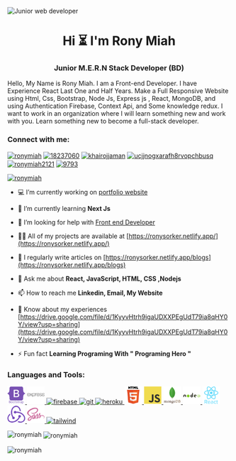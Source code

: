 ![Junior web developer](https://i.ibb.co/PZdXgFN/Lawyer-SEEK-Cover-Image-1.jpg)


<h1 align="center">Hi ⏳ I'm Rony Miah</h1>
<h3 align="center">Junior M.E.R.N Stack Developer (BD)</h3>


Hello, My Name is Rony Miah. I am a Front-end Developer. I have Experience React Last One and Half Years. Make a Full Responsive Website using Html, Css, Bootstrap, Node Js, Express js , React, MongoDB, and using Authentication Firebase, Context Api, and Some knowledge redux. I want to work in an organization where I will learn something new and work with you. Learn something new to become a full-stack developer.

<h3 align="left">Connect with me:</h3>
<p align="left">
<a href="https://linkedin.com/in/ronymiah" target="blank"><img align="center" src="https://raw.githubusercontent.com/rahuldkjain/github-profile-readme-generator/master/src/images/icons/Social/linked-in-alt.svg" alt="ronymiah" height="30" width="40" /></a>
<a href="https://stackoverflow.com/users/18237060" target="blank"><img align="center" src="https://raw.githubusercontent.com/rahuldkjain/github-profile-readme-generator/master/src/images/icons/Social/stack-overflow.svg" alt="18237060" height="30" width="40" /></a>
<a href="https://fb.com/khairojjaman" target="blank"><img align="center" src="https://raw.githubusercontent.com/rahuldkjain/github-profile-readme-generator/master/src/images/icons/Social/facebook.svg" alt="khairojjaman" height="30" width="40" /></a>
<a href="https://www.youtube.com/c/ucjjnogxarafh8rvopchbusq" target="blank"><img align="center" src="https://raw.githubusercontent.com/rahuldkjain/github-profile-readme-generator/master/src/images/icons/Social/youtube.svg" alt="ucjjnogxarafh8rvopchbusq" height="30" width="40" /></a>
<a href="https://www.hackerrank.com/ronymiah2121" target="blank"><img align="center" src="https://raw.githubusercontent.com/rahuldkjain/github-profile-readme-generator/master/src/images/icons/Social/hackerrank.svg" alt="ronymiah2121" height="30" width="40" /></a>
<a href="https://discord.gg/9793" target="blank"><img align="center" src="https://raw.githubusercontent.com/rahuldkjain/github-profile-readme-generator/master/src/images/icons/Social/discord.svg" alt="9793" height="30" width="40" /></a>
</p>

<!-- <p align="left"> <img src="https://komarev.com/ghpvc/?username=ronymiah&label=Profile%20views&color=0e75b6&style=flat" alt="ronymiah" /> </p> -->

<p align="left"> <a href="https://github.com/ryo-ma/github-profile-trophy"><img src="https://github-profile-trophy.vercel.app/?username=ronymiah" alt="ronymiah" /></a> </p>

- 💻 I’m currently working on [portfolio website](https://github.com/RonyMiah/My_Prothfolio_Website)

- 📢 I’m currently learning **Next Js**

- 🤝 I’m looking for help with [Front end Developer](https://github.com/RonyMiah/Apple-Website-Client-Side)

- 👨‍💻 All of my projects are available at [https://ronysorker.netlify.app/](https://ronysorker.netlify.app/)

- 📝 I regularly write articles on [https://ronysorker.netlify.app/blogs](https://ronysorker.netlify.app/blogs)

- 💬 Ask me about **React, JavaScript, HTML, CSS ,Nodejs**

- 📫 How to reach me **Linkedin, Email, My Website**

- 📄 Know about my experiences [https://drive.google.com/file/d/1KyyvHtrh9igaUDXXPEgUdT79ia8qHY0Y/view?usp=sharing](https://drive.google.com/file/d/1KyyvHtrh9igaUDXXPEgUdT79ia8qHY0Y/view?usp=sharing)

- ⚡ Fun fact **Learning Programing With " Programing Hero "**



<h3 align="left">Languages and Tools:</h3>
<p align="left"> <a href="https://getbootstrap.com" target="_blank" rel="noreferrer"> <img src="https://raw.githubusercontent.com/devicons/devicon/master/icons/bootstrap/bootstrap-plain-wordmark.svg" alt="bootstrap" width="40" height="40"/> </a> <a href="https://expressjs.com" target="_blank" rel="noreferrer"> <img src="https://raw.githubusercontent.com/devicons/devicon/master/icons/express/express-original-wordmark.svg" alt="express" width="40" height="40"/> </a> <a href="https://firebase.google.com/" target="_blank" rel="noreferrer"> <img src="https://www.vectorlogo.zone/logos/firebase/firebase-icon.svg" alt="firebase" width="40" height="40"/> </a> <a href="https://git-scm.com/" target="_blank" rel="noreferrer"> <img src="https://www.vectorlogo.zone/logos/git-scm/git-scm-icon.svg" alt="git" width="40" height="40"/> </a> <a href="https://heroku.com" target="_blank" rel="noreferrer"> <img src="https://www.vectorlogo.zone/logos/heroku/heroku-icon.svg" alt="heroku" width="40" height="40"/> </a> <a href="https://www.w3.org/html/" target="_blank" rel="noreferrer"> <img src="https://raw.githubusercontent.com/devicons/devicon/master/icons/html5/html5-original-wordmark.svg" alt="html5" width="40" height="40"/> </a> <a href="https://developer.mozilla.org/en-US/docs/Web/JavaScript" target="_blank" rel="noreferrer"> <img src="https://raw.githubusercontent.com/devicons/devicon/master/icons/javascript/javascript-original.svg" alt="javascript" width="40" height="40"/> </a> <a href="https://www.mongodb.com/" target="_blank" rel="noreferrer"> <img src="https://raw.githubusercontent.com/devicons/devicon/master/icons/mongodb/mongodb-original-wordmark.svg" alt="mongodb" width="40" height="40"/> </a> <a href="https://nodejs.org" target="_blank" rel="noreferrer"> <img src="https://raw.githubusercontent.com/devicons/devicon/master/icons/nodejs/nodejs-original-wordmark.svg" alt="nodejs" width="40" height="40"/> </a> <a href="https://reactjs.org/" target="_blank" rel="noreferrer"> <img src="https://raw.githubusercontent.com/devicons/devicon/master/icons/react/react-original-wordmark.svg" alt="react" width="40" height="40"/> </a> <a href="https://redux.js.org" target="_blank" rel="noreferrer"> <img src="https://raw.githubusercontent.com/devicons/devicon/master/icons/redux/redux-original.svg" alt="redux" width="40" height="40"/> </a> <a href="https://sass-lang.com" target="_blank" rel="noreferrer"> <img src="https://raw.githubusercontent.com/devicons/devicon/master/icons/sass/sass-original.svg" alt="sass" width="40" height="40"/> </a> <a href="https://tailwindcss.com/" target="_blank" rel="noreferrer"> <img src="https://www.vectorlogo.zone/logos/tailwindcss/tailwindcss-icon.svg" alt="tailwind" width="40" height="40"/> </a> </p>

<p><img align="left" src="https://github-readme-stats.vercel.app/api/top-langs?username=ronymiah&show_icons=true&locale=en&layout=compact" alt="ronymiah" /></p>

<p>&nbsp;<img align="center" src="https://github-readme-stats.vercel.app/api?username=ronymiah&show_icons=true&locale=en" alt="ronymiah" /></p>

<p><img align="center" src="https://github-readme-streak-stats.herokuapp.com/?user=ronymiah&" alt="ronymiah" /></p>
